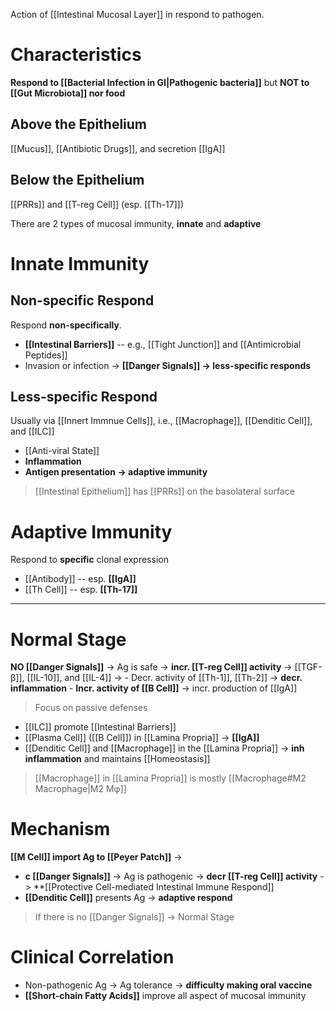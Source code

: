 Action of [[Intestinal Mucosal Layer]] in respond to pathogen.

# Characteristics
**Respond to [[Bacterial Infection in GI|Pathogenic bacteria]]** but **NOT to [[Gut Microbiota]] nor food**

## Above the Epithelium
[[Mucus]], [[Antibiotic Drugs]], and secretion [[IgA]]

## Below the Epithelium
[[PRRs]] and [[T-reg Cell]] (esp. [[Th-17]])

There are 2 types of mucosal immunity, **innate** and **adaptive**

# Innate Immunity
## Non-specific Respond
Respond **non-specifically**. 
- **[[Intestinal Barriers]]** -- e.g., [[Tight Junction]] and [[Antimicrobial Peptides]]
- Invasion or infection -> **[[Danger Signals]] -> less-specific responds** 

## Less-specific Respond
Usually via [[Innert Immnue Cells]], i.e., [[Macrophage]], [[Denditic Cell]], and [[ILC]]
- [[Anti-viral State]]
- **Inflammation**
- **Antigen presentation -> adaptive immunity**
> [[Intestinal Epithelium]] has [[PRRs]] on the basolateral surface

# Adaptive Immunity
Respond to **specific** clonal expression
- [[Antibody]] -- esp. **[[IgA]]**
- [[Th Cell]] -- esp. **[[Th-17]]**

---

# Normal Stage
**NO [[Danger Signals]]** -> Ag is safe -> **incr. [[T-reg Cell]] activity** -> [[TGF-β]], [[IL-10]], and [[IL-4]] ->
	- Decr. activity of [[Th-1]], [[Th-2]] -> **decr. inflammation**
	- **Incr. activity of [[B Cell]]** -> incr. production of [[IgA]] 
> Focus on passive defenses
- [[ILC]] promote [[Intestinal Barriers]]
- [[Plasma Cell]] ([[B Cell]]) in [[Lamina Propria]] -> **[[IgA]]**
- [[Denditic Cell]] and [[Macrophage]] in the [[Lamina Propria]] -> **inh inflammation** and maintains [[Homeostasis]]
> [[Macrophage]] in [[Lamina Propria]] is mostly [[Macrophage#M2 Macrophage|M2 Mφ]]

# Mechanism
**[[M Cell]] import Ag to [[Peyer Patch]]** ->
- **c [[Danger Signals]]** -> Ag is pathogenic -> **decr [[T-reg Cell]] activity** -> **[[Protective Cell-mediated Intestinal Immune Respond]]
- **[[Denditic Cell]]** presents Ag -> **adaptive respond**
> If there is no [[Danger Signals]] -> Normal Stage

# Clinical Correlation
- Non-pathogenic Ag -> Ag tolerance -> **difficulty making oral vaccine**
- **[[Short-chain Fatty Acids]]** improve all aspect of mucosal immunity